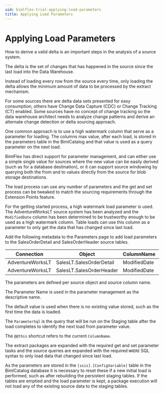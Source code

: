 ```yaml
---
uid: bimlflex-trial-applying-load-parameters
title: Applying Load Parameters
---
```

# Applying Load Parameters

How to derive a valid delta is an important steps in the analysis of a source system.

The delta is the set of changes that has happened in the source since the last load into the Data Warehouse.

Instead of loading every row from the source every time, only loading the delta allows the minimum amount of data to be processed by the extract mechanism.

For some sources there are delta data sets presented for easy consumption, others have Change Data Capture (CDC) or Change Tracking (CT) enabled. Some sources have no concept of change tracking so the data warehouse architect needs to analyze change patterns and derive an alternate change detection or delta sourcing approach.

One common approach is to use a high watermark column that serve as a parameter for loading. The columns max value, after each load, is stored in the parameters table in the BimlCatalog and that value is used as a query parameter on the next load.

BimlFlex has direct support for parameter management, and can either use a simple single value for sources where the new value can be easily derived (such as for a database destination), or it can support source windowing by querying both the from and to values directly from the source for blob storage destinations.

The load process can use any number of parameters and the get and set process can be tweaked to match the sourcing requirements through the Extension Points feature.

For the getting started process, a high watermark load parameter is used. The AdventureWorksLT source system has been analyzed and the `ModifiedDate` column has been determined to be trustworthy enough to be used as a high watermark column. Table loads can use this column as a parameter to only get the data that has changed since last load.

Add the following metadata to the Parameters page to add load parameters to the SalesOrderDetail and SalesOrderHeader source tables.

| Connection       | Object                   | ColumnName   | ParameterName  | ParameterOperator | ParameterDefault | ParameterDataType | ParameterSql |
| ---------------- | ------------------------ | ------------ | -------------- | ----------------- | ---------------- | ----------------- | ------------ |
| AdventureWorksLT | SalesLT.SalesOrderDetail | ModifiedDate | LastLoadedDate | >                 | 1900-01-01       | String            | MAX(@@this)  |
| AdventureWorksLT | SalesLT.SalesOrderHeader | ModifiedDate | LastLoadedDate | >                 | 1900-01-01       | String            | MAX(@@this)  |

The parameters are defined per source object and source column name.

The Parameter Name is used in the parameter management as the descriptive name.

The default value is used when there is no existing value stored, such as the first time the data is loaded.

The `ParameterSql` is the query that will be run on the Staging table after the load completes to identify the next load from parameter value.

The `@@this` shortcut refers to the current `ColumnName`.

The extract packages are expanded with the required get and set parameter tasks and the source queries are expanded with the required `WHERE` SQL syntax to only load data that changed since last load.

As the parameters are stored in the `[ssis].[ConfigVariable]` table in the BimlCatalog database it is necessary to reset these if a new initial load is performed, such as after rebuilding the persistent staging tables. If the tables are emptied and the load parameter is kept, a package execution will not load any of the existing source data to the staging tables.
